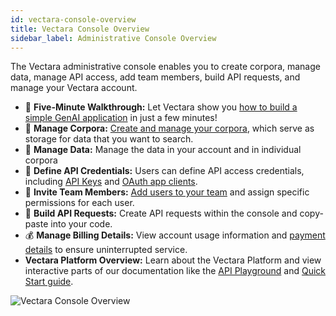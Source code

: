```yaml
---
id: vectara-console-overview
title: Vectara Console Overview
sidebar_label: Administrative Console Overview
---
```


The Vectara administrative console enables you to create corpora, manage data, 
manage API access, add team members, build API requests, and manage your 
Vectara account.

* :rocket: **Five-Minute Walkthrough:** Let Vectara show you [how to build a simple 
  GenAI application](https://console.vectara.com/console/walkthrough) in just a few minutes!
* :floppy_disk: **Manage Corpora:** [Create and manage your corpora](/docs/console-ui/creating-a-corpus), which serve as storage 
  for data that you want to search.
* :ledger: **Manage Data:** Manage the data in your account and in individual corpora
* :closed_lock_with_key: **Define API Credentials:** Users can define API access credentials, including 
  [API Keys](/docs/learn/authentication/api-key-management) and [OAuth app clients](/docs/learn/authentication/oauth-2).
* :busts_in_silhouette: **Invite Team Members:** [Add users to your team](/docs/console-ui/manage-user) and assign 
  specific permissions for each user.
* :wrench: **Build API Requests:** Create API requests within the console and copy-paste 
  into your code.
* :moneybag: **Manage Billing Details:** View account usage information and [payment 
  details](/docs/console-ui/update-credit-card) to ensure uninterrupted service.
* **Vectara Platform Overview:** Learn about the Vectara Platform and view interactive 
  parts of our documentation like the [API Playground](/docs/rest-api/vectara-rest-api) and 
  [Quick Start guide](/docs/quickstart).

![Vectara Console Overview](/img/console_overview.png)